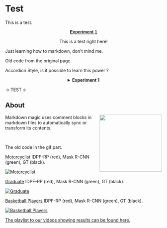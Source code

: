 # Test
This is a test.


<p align="center"><font face="Arial">
							<a href="visual.htm"><span style="font-weight: 700">
							Experiment 1</span></a></font></p>
              
<!--- is this actually a comment ? --->

<center>This is a test right here!</center>

Just learning how to markdown, don't mind me.


Old code from the original page. 

<!---                            
<p align="center"><font face="Arial">
							<a href="visual2.htm"><span style="font-weight: 700">
							Experiment 2</span></a></font></p>
--->
<!---              
<p align="center"><font face="Arial">
							<a href="visual3.htm"><span style="font-weight: 700">
							Experiment 3</span></a></font></p>              
--->




Accordion Style, is it possible to learn this power ?


<details><summary align = "center"><b>Experiment 1</b></summary>
<p>
<p align = "center"><b>
Adaptibility To Dynamic Content Changes
	</b></p>
	Lorem Ipsum. Lorem Ipsum. Lorem Ipsum. Lorem Ipsum. Lorem Ipsum.Lorem Ipsum. Lorem Ipsum.Lorem Ipsum.Lorem Ipsum. Lorem Ipsum. Lorem Ipsum. Lorem Ipsum. Lorem Ipsum. Lorem Ipsum.Lorem Ipsum. Lorem Ipsum.Lorem Ipsum.Lorem Ipsum. Lorem Ipsum. Lorem Ipsum. Lorem Ipsum. Lorem Ipsum. Lorem Ipsum.Lorem Ipsum. Lorem Ipsum.Lorem Ipsum.Lorem Ipsum. Lorem Ipsum. Lorem Ipsum. Lorem Ipsum. Lorem Ipsum. Lorem Ipsum.Lorem Ipsum. Lorem Ipsum.Lorem Ipsum.Lorem Ipsum. Lorem Ipsum. Lorem Ipsum. Lorem Ipsum. Lorem Ipsum. Lorem Ipsum.Lorem Ipsum. Lorem Ipsum.Lorem Ipsum.Lorem Ipsum. Lorem Ipsum. Lorem Ipsum. Lorem Ipsum. Lorem Ipsum. Lorem Ipsum.Lorem Ipsum. Lorem Ipsum.Lorem Ipsum.Lorem Ipsum.
	
<!--- Here, we compare the performances of incremental non-negative matrix factorization (INMF) and the conventional non-negative
matrix factorization (INMF) in adaptability to dynamic content changes. We have 2 videos which are made up of difference images. --->

<!---According to the videos above, it is clear that INMF outperforms NMF in this task. In the NMF video, it can be seen that NMF 
fails to  update the background model successfully. Because of this, after a mobile object stops and becomes a background 
object, it still exists in the second video. On the other hand, INMF successfully forms representations in which foreground
objects and background are seperated. --->

</p>
</details>




-> TEST <-


## About

<img align="right" width="200" height="183" src="https://cloud.githubusercontent.com/assets/532272/21507867/3376e9fe-cc4a-11e6-9350-7ec4f680da36.gif">Markdown magic uses comment blocks in markdown files to automatically sync or transform its contents.


<br/>


The old code in the gif part.


[Motorcyclist](https://www.youtube.com/watch?v=dSP68YNG11k&t=0s&list=PLMzonaXew-57RYoqFr4-sGbkdnUkHnqg3&index=3) IDPF-RP (red), Mask R-CNN (green), GT (black).

[![Motorcyclist](road.gif)](https://www.youtube.com/watch?v=dSP68YNG11k&t=0s&list=PLMzonaXew-57RYoqFr4-sGbkdnUkHnqg3&index=3)

[Graduate](https://www.youtube.com/watch?v=Y749zJCZFH0&t=0s&list=PLMzonaXew-57RYoqFr4-sGbkdnUkHnqg3&index=21) IDPF-RP (red), Mask R-CNN (green), GT (black).

[![Graduate](graduate.gif)](https://www.youtube.com/watch?v=Y749zJCZFH0&t=0s&list=PLMzonaXew-57RYoqFr4-sGbkdnUkHnqg3&index=21)

[Basketball Players](https://www.youtube.com/watch?v=sRSnp5G7Gn8&list=PLMzonaXew-57RYoqFr4-sGbkdnUkHnqg3&index=29) IDPF-RP (red), Mask R-CNN (green), GT (black).

[![Basketball Players](basketball.gif)](https://www.youtube.com/watch?v=sRSnp5G7Gn8&list=PLMzonaXew-57RYoqFr4-sGbkdnUkHnqg3&index=29)

[The playlist to our videos showing results can be found here.](https://www.youtube.com/playlist?list=PLMzonaXew-57RYoqFr4-sGbkdnUkHnqg3 "Youtube Page")



